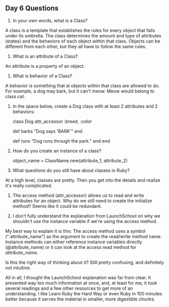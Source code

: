 ## Day 6 Questions

1. In your own words, what is a Class?  

A class is a template that establishes the rules for every object that falls under its umbrella. The class determines the amount and type of attributes (states) and the behaviors of each object within that class. Objects can be different from each other, but they all have to follow the same rules.

1. What is an attribute of a Class?  

An attribute is a property of an object.

1. What is behavior of a Class?  

A behavior is something that al objects within that class are allowed to do. For example, a dog may bark, but it can't meow. Meow would belong to class cat.

1. In the space below, create a Dog class with at least 2 attributes and 2 behaviors:  


    class Dog
      attr_accessor :breed, :color

      def barks
        "Dog says 'BARK'"
      end

      def runs
        "Dog runs through the park."
      end
    end




1. How do you create an instance of a class?


    object_name = ClassName.new(attribute_1, attribute_2)

1. What questions do you still have about classes in Ruby?  

At a high level, classes are pretty. Then you get into the details and realize it's really complicated.

1) The access method (attr_accessor) allows us to read and write attributes for an object. Why do we still need to create the initialize method? Seems like it could be redundant.

2) I don't fully understand the explanation from  LaunchSchool on why we shouldn't use the instance variable if we're using the access method.

My best way to explain it is this: The access method uses a symbol (":attribute_name") as the argument to create the read/write method name. Instance methods can either reference instance variables directly (@attribute_name) or it can look at the access read  method for *attribute_name*.

Is this the right way of thinking about it? Still pretty confusing, and definitely not intuitive.

All in all, I thought the LaunchSchool explanation was far from clear. It presented way too much information at once, and, at least for me, it took several readings and a few other resources to get more of an understanding. I like Learn Ruby the Hard Way or even Ruby in 100 minutes better because it serves the material in smaller, more digestible chunks.
